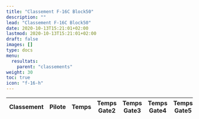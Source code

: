 ```yaml
---
title: "Classement F-16C Block50"
description: ""
lead: "Classement F-16C Block50"
date: 2020-10-13T15:21:01+02:00
lastmod: 2020-10-13T15:21:01+02:00
draft: false
images: []
type: docs
menu:
  resultats:
    parent: "classements"
weight: 30
toc: true
icon: "f-16-h"
---
```


<!-- Flag icons -->
<link href="https://cdnjs.cloudflare.com/ajax/libs/flag-icon-css/6.6.6/css/flag-icons.min.css" rel="stylesheet">

<div class="table-responsive">
<table
  id="table"
  data-toggle="table"
  data-search="true"
  data-data-type="text"
  data-pagination="true"
  data-page-size="25"
  data-response-handler="responseHandler"
  data-url="/data/classement_F_16C_50.json">
  <thead>
    <tr>
      <th data-field="Rang" data-sortable="true">Classement</th>
      <th data-field="Nom du joueur">Pilote</th>
      <th data-field="Temps" data-sortable="true">Temps</th>
      <th data-field="Temps intermédiaire1 (s)" data-sortable="true">Temps Gate2</th>
      <th data-field="Temps intermédiaire2 (s)" data-sortable="true">Temps Gate3</th>
      <th data-field="Temps intermédiaire3 (s)" data-sortable="true">Temps Gate4</th>
      <th data-field="Temps intermédiaire4 (s)" data-sortable="true">Temps Gate5</th>
      <th data-field="Temps intermédiaire5 (s)" data-sortable="true">Temps Gate6</th>
      <th data-field="Bonus temps (s)" data-sortable="true">Bonus temps</th>
    </tr>
  </thead>
</table>
</div>

<script>
  function responseHandler(res) {
    return JSON.parse(res)
  }
</script>
<link rel="stylesheet" href="https://unpkg.com/bootstrap-table@1.20.1/dist/bootstrap-table.min.css">
<script src="https://cdn.jsdelivr.net/npm/jquery/dist/jquery.min.js"></script>
<script src="https://unpkg.com/bootstrap-table@1.20.1/dist/bootstrap-table.min.js"></script>
